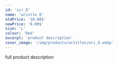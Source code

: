 ```yaml
---
id: 'scr_8'
name: 'wristle 8'
oldPrice: '10.00$'
newPrice: '8.00$'
size: 'L'
colour: 'Red'
excerpt: 'product description'
cover_image: '/img/products/wristles/wri_8.webp'
---
```

full product description
